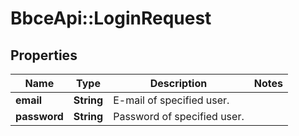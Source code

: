 # BbceApi::LoginRequest

## Properties
Name | Type | Description | Notes
------------ | ------------- | ------------- | -------------
**email** | **String** | E-mail of specified user. | 
**password** | **String** | Password of specified user. | 

